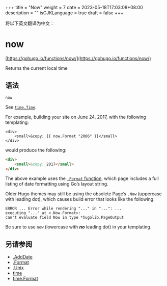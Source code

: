 +++
title = "Now"
weight = 7
date = 2023-05-18T17:03:08+08:00
description = ""
isCJKLanguage = true
draft = false
+++

将以下英文翻译为中文：
# now

[https://gohugo.io/functions/now/](https://gohugo.io/functions/now/)

Returns the current local time

## 语法

```
now
```

See [`time.Time`](https://godoc.org/time#Time).

For example, building your site on June 24, 2017, with the following templating:

```go-html-template
<div>
    <small>&copy; {{ now.Format "2006" }}</small>
</div>
```

would produce the following:

```html
<div>
    <small>&copy; 2017</small>
</div>
```

The above example uses the [`.Format` function](https://gohugo.io/functions/format), which page includes a full listing of date formatting using Go’s layout string.

Older Hugo themes may still be using the obsolete Page’s `.Now` (uppercase with leading dot), which causes build error that looks like the following:

```
ERROR ... Error while rendering "..." in "...": ...
executing "..." at <.Now.Format>:
can't evaluate field Now in type *hugolib.PageOutput
```

Be sure to use `now` (lowercase with ***no*** leading dot) in your templating.

## 另请参阅

- [.AddDate](https://gohugo.io/functions/adddate/)
- [.Format](https://gohugo.io/functions/format/)
- [.Unix](https://gohugo.io/functions/unix/)
- [time](https://gohugo.io/functions/time/)
- [time.Format](https://gohugo.io/functions/dateformat/)
